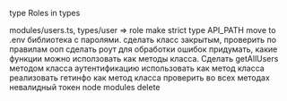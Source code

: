 type Roles in types

modules/users.ts, types/user => role make strict type
API_PATH move to .env
библиотека с паролями.
сделать класс закрытым, проверить по правилам ооп
сделать роут для обработки ошибок
придумать, какие функции можно исползовать как методы класса.
Сделать getAllUsers методом класса
аутентификацию использовать как метод класса
реализовать гетинфо как метод класса
проверить во всех методах невалидный токен
node modules delete